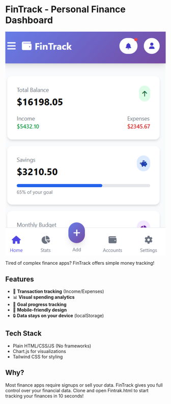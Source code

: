 # FinTrack - Personal Finance Dashboard

![Demo Screenshot](/UI.png)

Tired of complex finance apps? 
FinTrack offers simple money tracking!

## Features
- 💸 **Transaction tracking** (Income/Expenses)
- 📊 **Visual spending analytics**
- 🎯 **Goal progress tracking**
- 📱 **Mobile-friendly design**
- 🔒 **Data stays on your device** (localStorage)



## Tech Stack
- Plain HTML/CSS/JS (No frameworks)
- Chart.js for visualizations
- Tailwind CSS for styling

## Why?
Most finance apps require signups or sell your data. FinTrack gives you full control over your financial data.
Clone and open Fintrak.html to start tracking your finances in 10 seconds!
